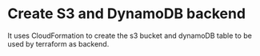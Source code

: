 # Create S3 and DynamoDB backend

It uses CloudFormation to create the s3 bucket and dynamoDB table to be used by terraform as backend.
